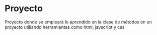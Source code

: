# Proyecto
Proyecto donde se empleará lo aprendido en la clase de métodos en un proyecto utiliando herramientas como html, javscript y css
